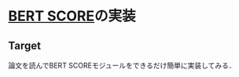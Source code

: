 [BERT SCORE](https://arxiv.org/abs/1904.09675)の実装
==============================

## Target

論文を読んでBERT SCOREモジュールをできるだけ簡単に実装してみる．